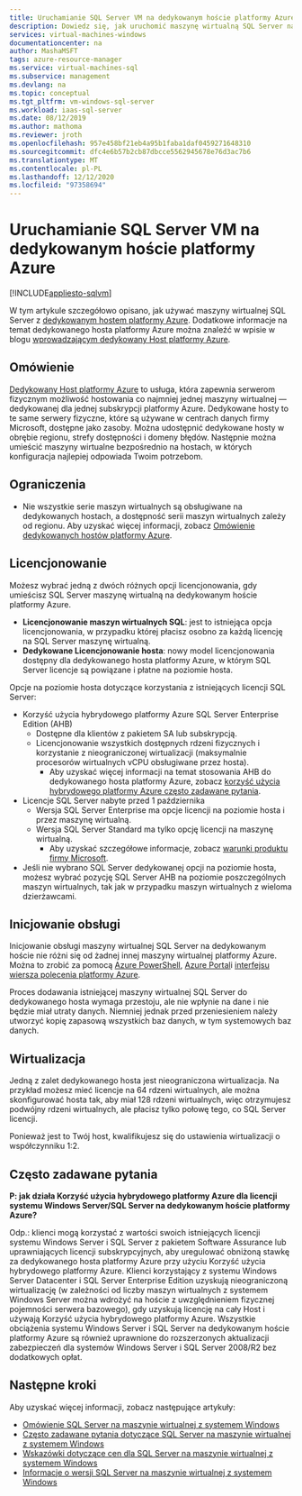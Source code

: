 ```yaml
---
title: Uruchamianie SQL Server VM na dedykowanym hoście platformy Azure
description: Dowiedz się, jak uruchomić maszynę wirtualną SQL Server na dedykowanym hoście platformy Azure.
services: virtual-machines-windows
documentationcenter: na
author: MashaMSFT
tags: azure-resource-manager
ms.service: virtual-machines-sql
ms.subservice: management
ms.devlang: na
ms.topic: conceptual
ms.tgt_pltfrm: vm-windows-sql-server
ms.workload: iaas-sql-server
ms.date: 08/12/2019
ms.author: mathoma
ms.reviewer: jroth
ms.openlocfilehash: 957e458bf21eb4a95b1faba1daf0459271648310
ms.sourcegitcommit: dfc4e6b57b2cb87dbcce5562945678e76d3ac7b6
ms.translationtype: MT
ms.contentlocale: pl-PL
ms.lasthandoff: 12/12/2020
ms.locfileid: "97358694"
---
```

# <a name="run-sql-server-vm-on-an-azure-dedicated-host"></a>Uruchamianie SQL Server VM na dedykowanym hoście platformy Azure 
[!INCLUDE[appliesto-sqlvm](../../includes/appliesto-sqlvm.md)]

W tym artykule szczegółowo opisano, jak używać maszyny wirtualnej SQL Server z [dedykowanym hostem platformy Azure](../../../virtual-machines/dedicated-hosts.md). Dodatkowe informacje na temat dedykowanego hosta platformy Azure można znaleźć w wpisie w blogu [wprowadzającym dedykowany Host platformy Azure](https://azure.microsoft.com/blog/introducing-azure-dedicated-host/). 

## <a name="overview"></a>Omówienie
[Dedykowany Host platformy Azure](../../../virtual-machines/dedicated-hosts.md) to usługa, która zapewnia serwerom fizycznym możliwość hostowania co najmniej jednej maszyny wirtualnej — dedykowanej dla jednej subskrypcji platformy Azure. Dedykowane hosty to te same serwery fizyczne, które są używane w centrach danych firmy Microsoft, dostępne jako zasoby. Można udostępnić dedykowane hosty w obrębie regionu, strefy dostępności i domeny błędów. Następnie można umieścić maszyny wirtualne bezpośrednio na hostach, w których konfiguracja najlepiej odpowiada Twoim potrzebom.

## <a name="limitations"></a>Ograniczenia

- Nie wszystkie serie maszyn wirtualnych są obsługiwane na dedykowanych hostach, a dostępność serii maszyn wirtualnych zależy od regionu. Aby uzyskać więcej informacji, zobacz [Omówienie dedykowanych hostów platformy Azure](../../../virtual-machines/dedicated-hosts.md).

## <a name="licensing"></a>Licencjonowanie

Możesz wybrać jedną z dwóch różnych opcji licencjonowania, gdy umieścisz SQL Server maszynę wirtualną na dedykowanym hoście platformy Azure. 

  - **Licencjonowanie maszyn wirtualnych SQL**: jest to istniejąca opcja licencjonowania, w przypadku której płacisz osobno za każdą licencję na SQL Server maszynę wirtualną. 
  - **Dedykowane Licencjonowanie hosta**: nowy model licencjonowania dostępny dla dedykowanego hosta platformy Azure, w którym SQL Server licencje są powiązane i płatne na poziomie hosta. 


Opcje na poziomie hosta dotyczące korzystania z istniejących licencji SQL Server: 
  - Korzyść użycia hybrydowego platformy Azure SQL Server Enterprise Edition (AHB)
    - Dostępne dla klientów z pakietem SA lub subskrypcją.
    - Licencjonowanie wszystkich dostępnych rdzeni fizycznych i korzystanie z nieograniczonej wirtualizacji (maksymalnie procesorów wirtualnych vCPU obsługiwane przez hosta).
        - Aby uzyskać więcej informacji na temat stosowania AHB do dedykowanego hosta platformy Azure, zobacz [korzyść użycia hybrydowego platformy Azure często zadawane pytania](https://azure.microsoft.com/pricing/hybrid-benefit/faq/). 
  - Licencje SQL Server nabyte przed 1 października
      - Wersja SQL Server Enterprise ma opcje licencji na poziomie hosta i przez maszynę wirtualną. 
      - Wersja SQL Server Standard ma tylko opcję licencji na maszynę wirtualną. 
          - Aby uzyskać szczegółowe informacje, zobacz [warunki produktu firmy Microsoft](https://www.microsoft.com/licensing/product-licensing/products). 
  - Jeśli nie wybrano SQL Server dedykowanej opcji na poziomie hosta, możesz wybrać pozycję SQL Server AHB na poziomie poszczególnych maszyn wirtualnych, tak jak w przypadku maszyn wirtualnych z wieloma dzierżawcami.



## <a name="provisioning"></a>Inicjowanie obsługi  
Inicjowanie obsługi maszyny wirtualnej SQL Server na dedykowanym hoście nie różni się od żadnej innej maszyny wirtualnej platformy Azure. Można to zrobić za pomocą [Azure PowerShell](../../../virtual-machines/windows/dedicated-hosts-powershell.md), [Azure Portal](../../../virtual-machines/dedicated-hosts-portal.md)i [interfejsu wiersza polecenia platformy Azure](../../../virtual-machines/linux/dedicated-hosts-cli.md).

Proces dodawania istniejącej maszyny wirtualnej SQL Server do dedykowanego hosta wymaga przestoju, ale nie wpłynie na dane i nie będzie miał utraty danych. Niemniej jednak przed przeniesieniem należy utworzyć kopię zapasową wszystkich baz danych, w tym systemowych baz danych.

## <a name="virtualization"></a>Wirtualizacja 

Jedną z zalet dedykowanego hosta jest nieograniczona wirtualizacja. Na przykład możesz mieć licencje na 64 rdzeni wirtualnych, ale można skonfigurować hosta tak, aby miał 128 rdzeni wirtualnych, więc otrzymujesz podwójny rdzeni wirtualnych, ale płacisz tylko połowę tego, co SQL Server licencji. 

Ponieważ jest to Twój host, kwalifikujesz się do ustawienia wirtualizacji o współczynniku 1:2. 

## <a name="faq"></a>Często zadawane pytania

**P: jak działa Korzyść użycia hybrydowego platformy Azure dla licencji systemu Windows Server/SQL Server na dedykowanym hoście platformy Azure?**

Odp.: klienci mogą korzystać z wartości swoich istniejących licencji systemu Windows Server i SQL Server z pakietem Software Assurance lub uprawniających licencji subskrypcyjnych, aby uregulować obniżoną stawkę za dedykowanego hosta platformy Azure przy użyciu Korzyść użycia hybrydowego platformy Azure. Klienci korzystający z systemu Windows Server Datacenter i SQL Server Enterprise Edition uzyskują nieograniczoną wirtualizację (w zależności od liczby maszyn wirtualnych z systemem Windows Server można wdrożyć na hoście z uwzględnieniem fizycznej pojemności serwera bazowego), gdy uzyskują licencję na cały Host i używają Korzyść użycia hybrydowego platformy Azure.  Wszystkie obciążenia systemu Windows Server i SQL Server na dedykowanym hoście platformy Azure są również uprawnione do rozszerzonych aktualizacji zabezpieczeń dla systemów Windows Server i SQL Server 2008/R2 bez dodatkowych opłat. 

## <a name="next-steps"></a>Następne kroki

Aby uzyskać więcej informacji, zobacz następujące artykuły: 

* [Omówienie SQL Server na maszynie wirtualnej z systemem Windows](sql-server-on-azure-vm-iaas-what-is-overview.md)
* [Często zadawane pytania dotyczące SQL Server na maszynie wirtualnej z systemem Windows](frequently-asked-questions-faq.md)
* [Wskazówki dotyczące cen dla SQL Server na maszynie wirtualnej z systemem Windows](pricing-guidance.md)
* [Informacje o wersji SQL Server na maszynie wirtualnej z systemem Windows](doc-changes-updates-release-notes.md)